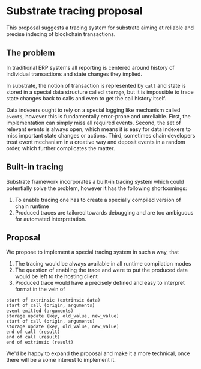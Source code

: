 # Substrate tracing proposal

This proposal suggests a tracing system for substrate aiming at reliable
and precise indexing of blockchain transactions.

## The problem

In traditional ERP systems all reporting is centered around
history of individual transactions and state changes they implied.

In substrate, the notion of transaction is represented by `call`
and state is stored in a special data structure called `storage`,
but it is impossible to trace state changes back to calls
and even to get the call history itself.

Data indexers ought to rely on a special logging like mechanism called `events`,
however this is fundamentally error-prone and unreliable. 
First, the implementation can simply miss all required events. 
Second, the set of relevant events is always open, 
which means it is easy for data indexers to miss important state changes or actions.
Third, sometimes chain developers treat event mechanism in a creative way and
deposit events in a random order, which further complicates the matter.

## Built-in tracing

Substrate framework incorporates a built-in tracing system which could potentially solve the problem,
however it has the following shortcomings:

1. To enable tracing one has to create a specially compiled version of chain runtime
2. Produced traces are tailored towards debugging and are too ambiguous for automated interpretation.

## Proposal

We propose to implement a special tracing system in such a way, that

1. The tracing would be always available in all runtime compilation modes
2. The question of enabling the trace and were to put the produced data would be left to the hosting client
3. Produced trace would have a precisely defined and easy to interpret format in the vein of 
```
start of extrinsic (extrinsic data)
start of call (origin, arguments)
event emitted (arguments)
storage update (key, old_value, new_value)
start of call (origin, arguments)
storage update (key, old_value, new_value)
end of call (result)
end of call (result)
end of extrinsic (result)
```

We'd be happy to expand the proposal and make it a more technical, once there will be a some interest to implement it.
